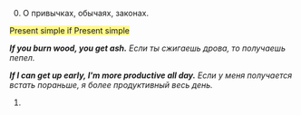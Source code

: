 0. О привычках, обычаях, законах. 

<span style="background:#fff88f">Present simple if Present simple </span>

***If you burn wood, you get ash.***
*Если ты сжигаешь дрова, то получаешь пепел.*

***If I can get up early, I'm more productive all day.***
*Если у меня получается встать пораньше, я более продуктивный весь день.*

1. 